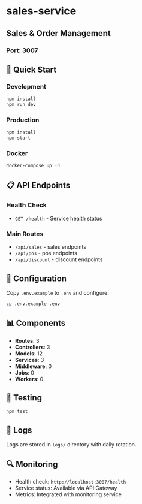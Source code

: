 # sales-service

## Sales & Order Management

### Port: 3007

## 🚀 Quick Start

### Development
```bash
npm install
npm run dev
```

### Production
```bash
npm install
npm start
```

### Docker
```bash
docker-compose up -d
```

## 📋 API Endpoints

### Health Check
- `GET /health` - Service health status

### Main Routes
- `/api/sales` - sales endpoints
- `/api/pos` - pos endpoints
- `/api/discount` - discount endpoints

## 🔧 Configuration

Copy `.env.example` to `.env` and configure:

```bash
cp .env.example .env
```

## 📊 Components

- **Routes**: 3
- **Controllers**: 3
- **Models**: 12
- **Services**: 3
- **Middleware**: 0
- **Jobs**: 0
- **Workers**: 0

## 🧪 Testing

```bash
npm test
```

## 📝 Logs

Logs are stored in `logs/` directory with daily rotation.

## 🔍 Monitoring

- Health check: `http://localhost:3007/health`
- Service status: Available via API Gateway
- Metrics: Integrated with monitoring service
